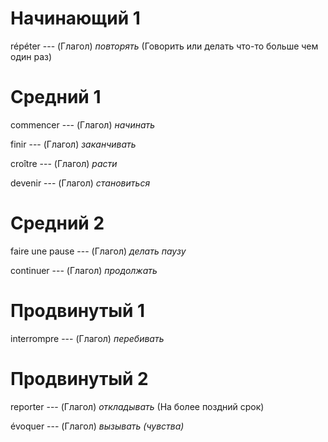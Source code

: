 # Начинающий 1

répéter --- (Глагол)
*повторять*
(Говорить или делать что-то больше чем один раз)



# Средний 1

commencer --- (Глагол)
*начинать*



finir --- (Глагол)
*заканчивать*



croître --- (Глагол)
*расти*



devenir --- (Глагол)
*становиться*



# Средний 2

faire une pause --- (Глагол)
*делать паузу*



continuer --- (Глагол)
*продолжать*



# Продвинутый 1

interrompre --- (Глагол)
*перебивать*



# Продвинутый 2

reporter --- (Глагол)
*откладывать*
(На более поздний срок)



évoquer --- (Глагол)
*вызывать (чувства)*